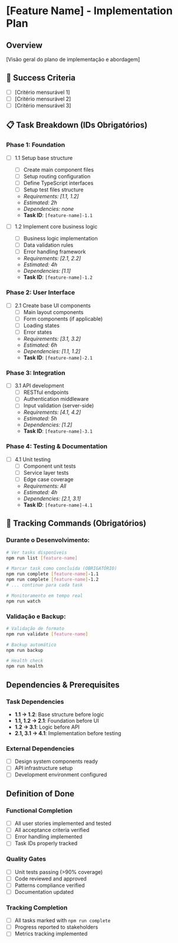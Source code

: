 # [Feature Name] - Implementation Plan

## Overview

[Visão geral do plano de implementação e abordagem]

## 🎯 Success Criteria

- [ ] [Critério mensurável 1]
- [ ] [Critério mensurável 2]
- [ ] [Critério mensurável 3]

## 📋 Task Breakdown (IDs Obrigatórios)

### Phase 1: Foundation

- [ ] 1.1 Setup base structure

  - [ ] Create main component files
  - [ ] Setup routing configuration
  - [ ] Define TypeScript interfaces
  - [ ] Setup test files structure
  - _Requirements: [1.1, 1.2]_
  - _Estimated: 2h_
  - _Dependencies: none_
  - **Task ID**: `[feature-name]-1.1`

- [ ] 1.2 Implement core business logic
  - [ ] Business logic implementation
  - [ ] Data validation rules
  - [ ] Error handling framework
  - _Requirements: [2.1, 2.2]_
  - _Estimated: 4h_
  - _Dependencies: [1.1]_
  - **Task ID**: `[feature-name]-1.2`

### Phase 2: User Interface

- [ ] 2.1 Create base UI components
  - [ ] Main layout components
  - [ ] Form components (if applicable)
  - [ ] Loading states
  - [ ] Error states
  - _Requirements: [3.1, 3.2]_
  - _Estimated: 6h_
  - _Dependencies: [1.1, 1.2]_
  - **Task ID**: `[feature-name]-2.1`

### Phase 3: Integration

- [ ] 3.1 API development
  - [ ] RESTful endpoints
  - [ ] Authentication middleware
  - [ ] Input validation (server-side)
  - _Requirements: [4.1, 4.2]_
  - _Estimated: 5h_
  - _Dependencies: [1.2]_
  - **Task ID**: `[feature-name]-3.1`

### Phase 4: Testing & Documentation

- [ ] 4.1 Unit testing
  - [ ] Component unit tests
  - [ ] Service layer tests
  - [ ] Edge case coverage
  - _Requirements: All_
  - _Estimated: 4h_
  - _Dependencies: [2.1, 3.1]_
  - **Task ID**: `[feature-name]-4.1`

## 🤖 Tracking Commands (Obrigatórios)

### Durante o Desenvolvimento:

```bash
# Ver tasks disponíveis
npm run list [feature-name]

# Marcar task como concluída (OBRIGATÓRIO)
npm run complete [feature-name]-1.1
npm run complete [feature-name]-1.2
# ... continue para cada task

# Monitoramento em tempo real
npm run watch
```

### Validação e Backup:

```bash
# Validação de formato
npm run validate [feature-name]

# Backup automático
npm run backup

# Health check
npm run health
```

## Dependencies & Prerequisites

### Task Dependencies

- **1.1 → 1.2**: Base structure before logic
- **1.1, 1.2 → 2.1**: Foundation before UI
- **1.2 → 3.1**: Logic before API
- **2.1, 3.1 → 4.1**: Implementation before testing

### External Dependencies

- [ ] Design system components ready
- [ ] API infrastructure setup
- [ ] Development environment configured

## Definition of Done

### Functional Completion

- [ ] All user stories implemented and tested
- [ ] All acceptance criteria verified
- [ ] Error handling implemented
- [ ] Task IDs properly tracked

### Quality Gates

- [ ] Unit tests passing (>90% coverage)
- [ ] Code reviewed and approved
- [ ] Patterns compliance verified
- [ ] Documentation updated

### Tracking Completion

- [ ] All tasks marked with `npm run complete`
- [ ] Progress reported to stakeholders
- [ ] Metrics tracking implemented
